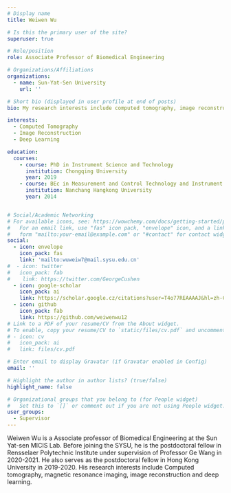 ```yaml
---
# Display name
title: Weiwen Wu

# Is this the primary user of the site?
superuser: true

# Role/position
role: Associate Professor of Biomedical Engineering

# Organizations/Affiliations
organizations:
  - name: Sun-Yat-Sen University
    url: ''

# Short bio (displayed in user profile at end of posts)
bio: My research interests include computed tomography, image reconstruction and deep learning.

interests:
  - Computed Tomography
  - Image Reconstruction
  - Deep Learning

education:
  courses:
    - course: PhD in Instrument Science and Technology
      institution: Chongqing University
      year: 2019
    - course: BEc in Measurement and Control Technology and Instrument
      institution: Nanchang Hangkong University
      year: 2014


# Social/Academic Networking
# For available icons, see: https://wowchemy.com/docs/getting-started/page-builder/#icons
#   For an email link, use "fas" icon pack, "envelope" icon, and a link in the
#   form "mailto:your-email@example.com" or "#contact" for contact widget.
social:
  - icon: envelope
    icon_pack: fas
    link: 'mailto:wuweiw7@mail.sysu.edu.cn'
#  - icon: twitter
#   icon_pack: fab
#    link: https://twitter.com/GeorgeCushen
  - icon: google-scholar
    icon_pack: ai
    link: https://scholar.google.cz/citations?user=T4o77REAAAAJ&hl=zh-CN&oi=ao
  - icon: github
    icon_pack: fab
    link: https://github.com/weiwenwu12
# Link to a PDF of your resume/CV from the About widget.
# To enable, copy your resume/CV to `static/files/cv.pdf` and uncomment the lines below.
# - icon: cv
#   icon_pack: ai
#   link: files/cv.pdf

# Enter email to display Gravatar (if Gravatar enabled in Config)
email: ''

# Highlight the author in author lists? (true/false)
highlight_name: false

# Organizational groups that you belong to (for People widget)
#   Set this to `[]` or comment out if you are not using People widget.
user_groups:
  - Supervisor
---
```


Weiwen Wu is a Associate professor of Biomedical Engineering at the Sun Yat-sen MICIS Lab. Before joining the SYSU, he is the postdoctoral fellow in Rensselaer Polytechnic Institute under supervision of Professor Ge Wang in 2020-2021. He also serves as the postdoctoral fellow in Hong Kong University in 2019-2020. His research interests include Computed tomography, magnetic resonance imaging, image reconstruction and deep learning.





